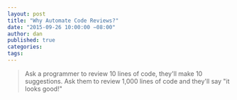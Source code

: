 ```yaml
---
layout: post
title: "Why Automate Code Reviews?"
date: "2015-09-26 10:00:00 −08:00"
author: dan
published: true
categories:
tags:
---
```


>Ask a programmer to review 10 lines of code, they'll make 10 suggestions. Ask them to review 1,000 lines of code and they'll say "it looks good!"
